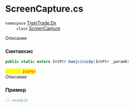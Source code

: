 
# ScreenCapture.cs
`namespace` [TigerTrade.Dx](../../../TigerTrade.Dx.md)  
&nbsp;&nbsp;&nbsp;&nbsp;&nbsp;&nbsp;&nbsp;&nbsp;&nbsp;`class` [ScreenCapture](../../ScreenCapture.cs.md)

Описание

### Синтаксис
```csharp
public static extern IntPtr DwmjcitxLDp(IntPtr _param0)
```
<mark style="color:yellow;">`_param0`</mark> <mark style="color:red;">*`IntPtr`*</mark>  
 *Описание*  
  


### Пример  
```csharp
// example
```
                    
                    